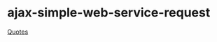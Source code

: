 # ajax-simple-web-service-request

[Quotes](https://daphnedegroot.github.io/ajax-simple-web-service-request/)
